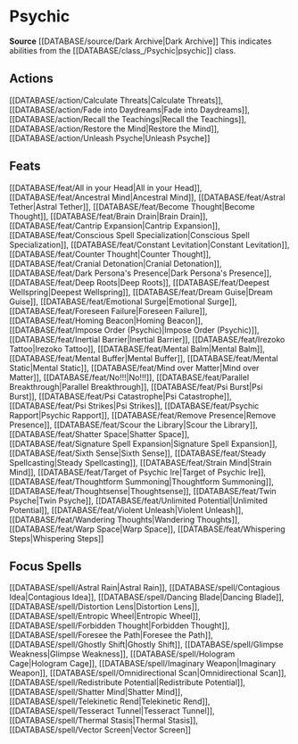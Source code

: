 ﻿---
id: '430'
name: Psychic
rarity: Common
rus_type_level: null
source: '[[DATABASE/source/Dark Archive|Dark Archive]]'
trait:
- Psychic
type: Trait

---
# Psychic

**Source** [[DATABASE/source/Dark Archive|Dark Archive]]
This indicates abilities from the [[DATABASE/class_/Psychic|psychic]] class.

## Actions

[[DATABASE/action/Calculate Threats|Calculate Threats]], [[DATABASE/action/Fade into Daydreams|Fade into Daydreams]], [[DATABASE/action/Recall the Teachings|Recall the Teachings]], [[DATABASE/action/Restore the Mind|Restore the Mind]], [[DATABASE/action/Unleash Psyche|Unleash Psyche]]

## Feats

[[DATABASE/feat/All in your Head|All in your Head]], [[DATABASE/feat/Ancestral Mind|Ancestral Mind]], [[DATABASE/feat/Astral Tether|Astral Tether]], [[DATABASE/feat/Become Thought|Become Thought]], [[DATABASE/feat/Brain Drain|Brain Drain]], [[DATABASE/feat/Cantrip Expansion|Cantrip Expansion]], [[DATABASE/feat/Conscious Spell Specialization|Conscious Spell Specialization]], [[DATABASE/feat/Constant Levitation|Constant Levitation]], [[DATABASE/feat/Counter Thought|Counter Thought]], [[DATABASE/feat/Cranial Detonation|Cranial Detonation]], [[DATABASE/feat/Dark Persona's Presence|Dark Persona's Presence]], [[DATABASE/feat/Deep Roots|Deep Roots]], [[DATABASE/feat/Deepest Wellspring|Deepest Wellspring]], [[DATABASE/feat/Dream Guise|Dream Guise]], [[DATABASE/feat/Emotional Surge|Emotional Surge]], [[DATABASE/feat/Foreseen Failure|Foreseen Failure]], [[DATABASE/feat/Homing Beacon|Homing Beacon]], [[DATABASE/feat/Impose Order (Psychic)|Impose Order (Psychic)]], [[DATABASE/feat/Inertial Barrier|Inertial Barrier]], [[DATABASE/feat/Irezoko Tattoo|Irezoko Tattoo]], [[DATABASE/feat/Mental Balm|Mental Balm]], [[DATABASE/feat/Mental Buffer|Mental Buffer]], [[DATABASE/feat/Mental Static|Mental Static]], [[DATABASE/feat/Mind over Matter|Mind over Matter]], [[DATABASE/feat/No!!!|No!!!]], [[DATABASE/feat/Parallel Breakthrough|Parallel Breakthrough]], [[DATABASE/feat/Psi Burst|Psi Burst]], [[DATABASE/feat/Psi Catastrophe|Psi Catastrophe]], [[DATABASE/feat/Psi Strikes|Psi Strikes]], [[DATABASE/feat/Psychic Rapport|Psychic Rapport]], [[DATABASE/feat/Remove Presence|Remove Presence]], [[DATABASE/feat/Scour the Library|Scour the Library]], [[DATABASE/feat/Shatter Space|Shatter Space]], [[DATABASE/feat/Signature Spell Expansion|Signature Spell Expansion]], [[DATABASE/feat/Sixth Sense|Sixth Sense]], [[DATABASE/feat/Steady Spellcasting|Steady Spellcasting]], [[DATABASE/feat/Strain Mind|Strain Mind]], [[DATABASE/feat/Target of Psychic Ire|Target of Psychic Ire]], [[DATABASE/feat/Thoughtform Summoning|Thoughtform Summoning]], [[DATABASE/feat/Thoughtsense|Thoughtsense]], [[DATABASE/feat/Twin Psyche|Twin Psyche]], [[DATABASE/feat/Unlimited Potential|Unlimited Potential]], [[DATABASE/feat/Violent Unleash|Violent Unleash]], [[DATABASE/feat/Wandering Thoughts|Wandering Thoughts]], [[DATABASE/feat/Warp Space|Warp Space]], [[DATABASE/feat/Whispering Steps|Whispering Steps]]

## Focus Spells

[[DATABASE/spell/Astral Rain|Astral Rain]], [[DATABASE/spell/Contagious Idea|Contagious Idea]], [[DATABASE/spell/Dancing Blade|Dancing Blade]], [[DATABASE/spell/Distortion Lens|Distortion Lens]], [[DATABASE/spell/Entropic Wheel|Entropic Wheel]], [[DATABASE/spell/Forbidden Thought|Forbidden Thought]], [[DATABASE/spell/Foresee the Path|Foresee the Path]], [[DATABASE/spell/Ghostly Shift|Ghostly Shift]], [[DATABASE/spell/Glimpse Weakness|Glimpse Weakness]], [[DATABASE/spell/Hologram Cage|Hologram Cage]], [[DATABASE/spell/Imaginary Weapon|Imaginary Weapon]], [[DATABASE/spell/Omnidirectional Scan|Omnidirectional Scan]], [[DATABASE/spell/Redistribute Potential|Redistribute Potential]], [[DATABASE/spell/Shatter Mind|Shatter Mind]], [[DATABASE/spell/Telekinetic Rend|Telekinetic Rend]], [[DATABASE/spell/Tesseract Tunnel|Tesseract Tunnel]], [[DATABASE/spell/Thermal Stasis|Thermal Stasis]], [[DATABASE/spell/Vector Screen|Vector Screen]]